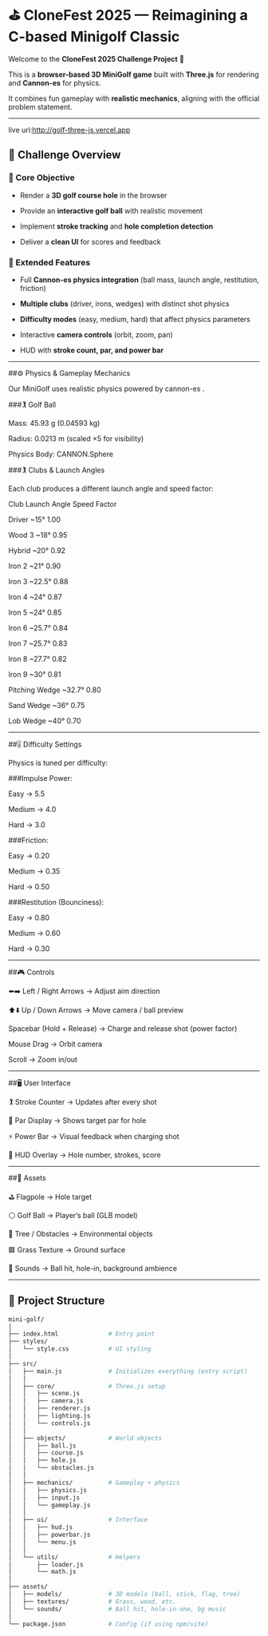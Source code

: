 # ⛳ CloneFest 2025 — Reimagining a C-based Minigolf Classic

Welcome to the **CloneFest 2025 Challenge Project** 🎉  

This is a **browser-based 3D MiniGolf game** built with **Three.js** for rendering and **Cannon-es** for physics.  

It combines fun gameplay with **realistic mechanics**, aligning with the official problem statement.

---
live url:http://golf-three-js.vercel.app
## 🏁 Challenge Overview

### 🎯 Core Objective


- Render a **3D golf course hole** in the browser  

- Provide an **interactive golf ball** with realistic movement 

- Implement **stroke tracking** and **hole completion detection**  

- Deliver a **clean UI** for scores and feedback  


### 🚀 Extended Features


- Full **Cannon-es physics integration** (ball mass, launch angle, restitution, friction)  

- **Multiple clubs** (driver, irons, wedges) with distinct shot physics  

- **Difficulty modes** (easy, medium, hard) that affect physics parameters  

- Interactive **camera controls** (orbit, zoom, pan)  

- HUD with **stroke count, par, and power bar**  

---

##⚙️ Physics & Gameplay Mechanics


Our MiniGolf uses realistic physics powered by cannon-es
.


###🏌️ Golf Ball


Mass: 45.93 g (0.04593 kg)

Radius: 0.0213 m (scaled ×5 for visibility)

Physics Body: CANNON.Sphere


###🏌️ Clubs & Launch Angles


Each club produces a different launch angle and speed factor:

Club	Launch Angle	 Speed Factor

Driver	~15°	         1.00

Wood 3	~18°	         0.95

Hybrid	~20°	         0.92

Iron 2	~21°           0.90

Iron 3	~22.5°	       0.88

Iron 4	~24°           0.87

Iron 5	~24°	         0.85

Iron 6	~25.7°	       0.84

Iron 7	~25.7°	       0.83

Iron 8	~27.7°	       0.82

Iron 9	~30°	         0.81

Pitching Wedge ~32.7°	 0.80

Sand Wedge	~36°	     0.75

Lob Wedge	~40°	       0.70

---


##🎚️ Difficulty Settings


Physics is tuned per difficulty:


###Impulse Power:


Easy → 5.5

Medium → 4.0

Hard → 3.0


###Friction:


Easy → 0.20

Medium → 0.35

Hard → 0.50


###Restitution (Bounciness):


Easy → 0.80

Medium → 0.60

Hard → 0.30

---


##🎮 Controls


⬅️➡️ Left / Right Arrows → Adjust aim direction

⬆️⬇️ Up / Down Arrows → Move camera / ball preview

Spacebar (Hold + Release) → Charge and release shot (power factor)

Mouse Drag → Orbit camera

Scroll → Zoom in/out

---


##🖥️ User Interface


🏌️ Stroke Counter → Updates after every shot

🎯 Par Display → Shows target par for hole

⚡ Power Bar → Visual feedback when charging shot

📍 HUD Overlay → Hole number, strokes, score

---


##📸 Assets


⛳ Flagpole → Hole target

⚪ Golf Ball → Player’s ball (GLB model)

🌳 Tree / Obstacles → Environmental objects

🟩 Grass Texture → Ground surface

🎵 Sounds → Ball hit, hole-in, background ambience

---

## 📂 Project Structure

```bash
mini-golf/
│
├── index.html              # Entry point
├── styles/
│   └── style.css           # UI styling
│
├── src/
│   ├── main.js             # Initializes everything (entry script)
│   │
│   ├── core/               # Three.js setup
│   │   ├── scene.js
│   │   ├── camera.js
│   │   ├── renderer.js
│   │   ├── lighting.js
│   │   └── controls.js
│   │
│   ├── objects/            # World objects
│   │   ├── ball.js
│   │   ├── course.js
│   │   ├── hole.js
│   │   └── obstacles.js
│   │
│   ├── mechanics/          # Gameplay + physics
│   │   ├── physics.js
│   │   ├── input.js
│   │   └── gameplay.js
│   │
│   ├── ui/                 # Interface
│   │   ├── hud.js
│   │   ├── powerbar.js
│   │   └── menu.js
│   │
│   └── utils/              # Helpers
│       ├── loader.js
│       └── math.js
│
├── assets/
│   ├── models/             # 3D models (ball, stick, flag, tree)
│   ├── textures/           # Grass, wood, etc.
│   └── sounds/             # Ball hit, hole-in-one, bg music
│
└── package.json            # Config (if using npm/vite)
